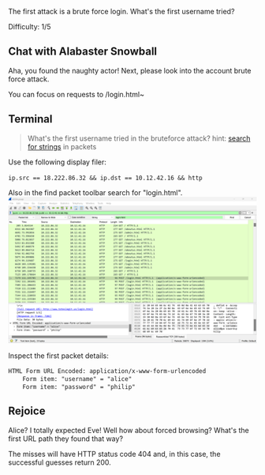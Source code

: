 The first attack is a brute force login. What's the first username tried?

Difficulty: 1/5

## Chat with Alabaster Snowball
Aha, you found the naughty actor! Next, please look into the account brute force attack.

You can focus on requests to /login.html~

## Terminal
> What's the first username tried in the bruteforce attack?
>hint: [search for strings](https://www.wireshark.org/docs/wsug_html_chunked/ChWorkFindPacketSection.html) in packets

Use the following display filer:

`ip.src == 18.222.86.32 && ip.dst == 10.12.42.16 && http`

Also in the find packet toolbar search for "login.html".
![](../../images/web_ring/brute_force.png)

Inspect the first packet details:
```
HTML Form URL Encoded: application/x-www-form-urlencoded
    Form item: "username" = "alice"
    Form item: "password" = "philip"

```
## Rejoice
Alice? I totally expected Eve! Well how about forced browsing? What's the first URL path they found that way?

The misses will have HTTP status code 404 and, in this case, the successful guesses return 200.
